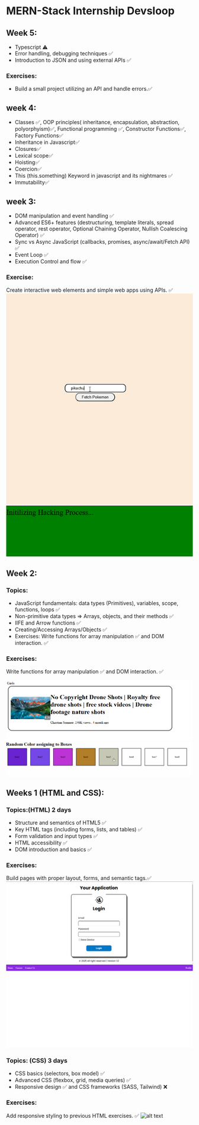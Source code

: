﻿# MERN-Stack Internship Devsloop
## Week 5:
- Typescript ⚠️
- Error handling, debugging techniques ✅
- Introduction to JSON and using external APIs ✅
### Exercises:
- Build a small project utilizing an API and handle errors.✅

## week 4:
- Classes ✅, OOP principles( inheritance,  encapsulation, abstraction, polyorphyism)✅, Functional programming ✅, Constructor Functions✅, Factory Functions✅
- Inheritance in Javascript✅
- Closures✅
- Lexical scope✅
- Hoisting✅
- Coercion✅
- This (this.something)   Keyword in javascript and its nightmares ✅
- Immutability✅

## week 3:
- DOM manipulation and event handling ✅
- Advanced ES6+ features (destructuring, template literals, spread operator, rest operator, Optional Chaining Operator, Nullish Coalescing Operator) ✅
- Sync vs Async JavaScript (callbacks, promises, async/await/Fetch API) ✅
- Event Loop ✅
- Execution Control and flow ✅
### Exercise:
 Create interactive web elements and simple web apps using APIs. ✅
![alt text](Pokemons.gif)
![alt text](hackingsimulator.gif)


## Week 2:
### Topics:
- JavaScript fundamentals: data types (Primitives), variables, scope, functions, loops ✅
- Non-primitive data types => Arrays, objects, and their methods ✅
- IIFE and Arrow functions ✅
- Creating/Accessing Arrays/Objects ✅
- Exercises: Write functions for array manipulation ✅ and DOM interaction. ✅
### Exercises:
Write functions for array manipulation ✅ and DOM interaction. ✅

![alt text](YoutubeCard.png)
![alt text](ColorBoxes.gif)


## Weeks 1 (HTML and CSS):
### Topics:(HTML) 2 days
- Structure and semantics of HTML5 ✅
- Key HTML tags (including forms, lists, and tables) ✅
- Form validation and input types ✅
- HTML accessibility ✅
- DOM introduction and basics ✅
### Exercises:
 Build pages with proper layout, forms, and semantic tags.✅
 ![alt text](Login.png)
 ![alt text](SimpleNav.png)

### Topics: (CSS) 3 days
- CSS basics (selectors, box model) ✅
- Advanced CSS (flexbox, grid, media queries) ✅
- Responsive design ✅ and CSS frameworks (SASS, Tailwind) ❌
 ### Exercises:
 Add responsive styling to previous HTML exercises. ✅
 ![alt text](Rewritelygif.gif)
 
